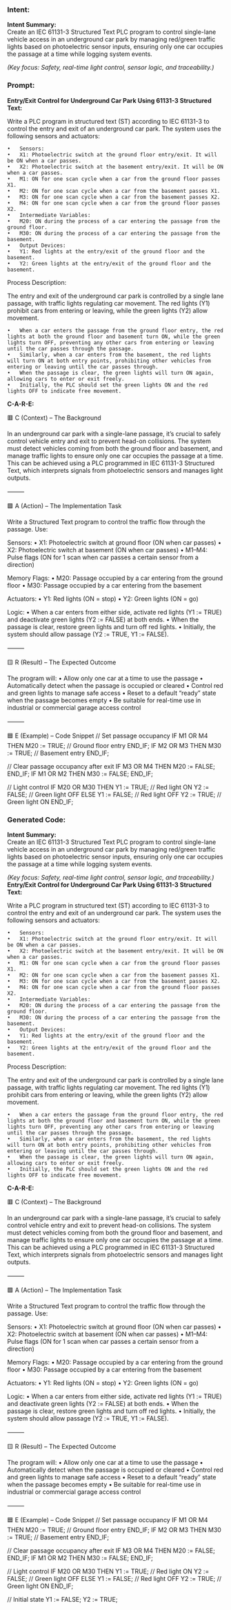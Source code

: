 ### Intent:
**Intent Summary:**  
Create an IEC 61131-3 Structured Text PLC program to control single-lane vehicle access in an underground car park by managing red/green traffic lights based on photoelectric sensor inputs, ensuring only one car occupies the passage at a time while logging system events.  

*(Key focus: Safety, real-time light control, sensor logic, and traceability.)*

### Prompt:
**Entry/Exit Control for Underground Car Park Using 61131-3 Structured Text:**

Write a PLC program in structured text (ST) according to IEC 61131-3 to control the entry and exit of an underground car park. The system uses the following sensors and actuators:

	•	Sensors:
	•	X1: Photoelectric switch at the ground floor entry/exit. It will be ON when a car passes.
	•	X2: Photoelectric switch at the basement entry/exit. It will be ON when a car passes.
	•	M1: ON for one scan cycle when a car from the ground floor passes X1.
	•	M2: ON for one scan cycle when a car from the basement passes X1.
	•	M3: ON for one scan cycle when a car from the basement passes X2.
	•	M4: ON for one scan cycle when a car from the ground floor passes X2.
	•	Intermediate Variables:
	•	M20: ON during the process of a car entering the passage from the ground floor.
	•	M30: ON during the process of a car entering the passage from the basement.
	•	Output Devices:
	•	Y1: Red lights at the entry/exit of the ground floor and the basement.
	•	Y2: Green lights at the entry/exit of the ground floor and the basement.

Process Description:

The entry and exit of the underground car park is controlled by a single lane passage, with traffic lights regulating car movement. The red lights (Y1) prohibit cars from entering or leaving, while the green lights (Y2) allow movement.

	•	When a car enters the passage from the ground floor entry, the red lights at both the ground floor and basement turn ON, while the green lights turn OFF, preventing any other cars from entering or leaving until the car passes through the passage.
	•	Similarly, when a car enters from the basement, the red lights will turn ON at both entry points, prohibiting other vehicles from entering or leaving until the car passes through.
	•	When the passage is clear, the green lights will turn ON again, allowing cars to enter or exit freely.
	•	Initially, the PLC should set the green lights ON and the red lights OFF to indicate free movement.

**C-A-R-E:**

🟥 C (Context) – The Background

In an underground car park with a single-lane passage, it’s crucial to safely control vehicle entry and exit to prevent head-on collisions. The system must detect vehicles coming from both the ground floor and basement, and manage traffic lights to ensure only one car occupies the passage at a time. This can be achieved using a PLC programmed in IEC 61131-3 Structured Text, which interprets signals from photoelectric sensors and manages light outputs.

⸻

🟩 A (Action) – The Implementation Task

Write a Structured Text program to control the traffic flow through the passage. Use:

Sensors:
	•	X1: Photoelectric switch at ground floor (ON when car passes)
	•	X2: Photoelectric switch at basement (ON when car passes)
	•	M1–M4: Pulse flags (ON for 1 scan when car passes a certain sensor from a direction)

Memory Flags:
	•	M20: Passage occupied by a car entering from the ground floor
	•	M30: Passage occupied by a car entering from the basement

Actuators:
	•	Y1: Red lights (ON = stop)
	•	Y2: Green lights (ON = go)

Logic:
	•	When a car enters from either side, activate red lights (Y1 := TRUE) and deactivate green lights (Y2 := FALSE) at both ends.
	•	When the passage is clear, restore green lights and turn off red lights.
	•	Initially, the system should allow passage (Y2 := TRUE, Y1 := FALSE).

⸻

🟨 R (Result) – The Expected Outcome

The program will:
	•	Allow only one car at a time to use the passage
	•	Automatically detect when the passage is occupied or cleared
	•	Control red and green lights to manage safe access
	•	Reset to a default “ready” state when the passage becomes empty
	•	Be suitable for real-time use in industrial or commercial garage access control

⸻

🟦 E (Example) – Code Snippet
// Set passage occupancy
IF M1 OR M4 THEN
    M20 := TRUE; // Ground floor entry
END_IF;
IF M2 OR M3 THEN
    M30 := TRUE; // Basement entry
END_IF;

// Clear passage occupancy after exit
IF M3 OR M4 THEN
    M20 := FALSE;
END_IF;
IF M1 OR M2 THEN
    M30 := FALSE;
END_IF;

// Light control
IF M20 OR M30 THEN
    Y1 := TRUE;   // Red light ON
    Y2 := FALSE;  // Green light OFF
ELSE
    Y1 := FALSE;  // Red light OFF
    Y2 := TRUE;   // Green light ON
END_IF;

### Generated Code:
**Intent Summary:**  
Create an IEC 61131-3 Structured Text PLC program to control single-lane vehicle access in an underground car park by managing red/green traffic lights based on photoelectric sensor inputs, ensuring only one car occupies the passage at a time while logging system events.  

*(Key focus: Safety, real-time light control, sensor logic, and traceability.)*
**Entry/Exit Control for Underground Car Park Using 61131-3 Structured Text:**

Write a PLC program in structured text (ST) according to IEC 61131-3 to control the entry and exit of an underground car park. The system uses the following sensors and actuators:

	•	Sensors:
	•	X1: Photoelectric switch at the ground floor entry/exit. It will be ON when a car passes.
	•	X2: Photoelectric switch at the basement entry/exit. It will be ON when a car passes.
	•	M1: ON for one scan cycle when a car from the ground floor passes X1.
	•	M2: ON for one scan cycle when a car from the basement passes X1.
	•	M3: ON for one scan cycle when a car from the basement passes X2.
	•	M4: ON for one scan cycle when a car from the ground floor passes X2.
	•	Intermediate Variables:
	•	M20: ON during the process of a car entering the passage from the ground floor.
	•	M30: ON during the process of a car entering the passage from the basement.
	•	Output Devices:
	•	Y1: Red lights at the entry/exit of the ground floor and the basement.
	•	Y2: Green lights at the entry/exit of the ground floor and the basement.

Process Description:

The entry and exit of the underground car park is controlled by a single lane passage, with traffic lights regulating car movement. The red lights (Y1) prohibit cars from entering or leaving, while the green lights (Y2) allow movement.

	•	When a car enters the passage from the ground floor entry, the red lights at both the ground floor and basement turn ON, while the green lights turn OFF, preventing any other cars from entering or leaving until the car passes through the passage.
	•	Similarly, when a car enters from the basement, the red lights will turn ON at both entry points, prohibiting other vehicles from entering or leaving until the car passes through.
	•	When the passage is clear, the green lights will turn ON again, allowing cars to enter or exit freely.
	•	Initially, the PLC should set the green lights ON and the red lights OFF to indicate free movement.

**C-A-R-E:**

🟥 C (Context) – The Background

In an underground car park with a single-lane passage, it’s crucial to safely control vehicle entry and exit to prevent head-on collisions. The system must detect vehicles coming from both the ground floor and basement, and manage traffic lights to ensure only one car occupies the passage at a time. This can be achieved using a PLC programmed in IEC 61131-3 Structured Text, which interprets signals from photoelectric sensors and manages light outputs.

⸻

🟩 A (Action) – The Implementation Task

Write a Structured Text program to control the traffic flow through the passage. Use:

Sensors:
	•	X1: Photoelectric switch at ground floor (ON when car passes)
	•	X2: Photoelectric switch at basement (ON when car passes)
	•	M1–M4: Pulse flags (ON for 1 scan when car passes a certain sensor from a direction)

Memory Flags:
	•	M20: Passage occupied by a car entering from the ground floor
	•	M30: Passage occupied by a car entering from the basement

Actuators:
	•	Y1: Red lights (ON = stop)
	•	Y2: Green lights (ON = go)

Logic:
	•	When a car enters from either side, activate red lights (Y1 := TRUE) and deactivate green lights (Y2 := FALSE) at both ends.
	•	When the passage is clear, restore green lights and turn off red lights.
	•	Initially, the system should allow passage (Y2 := TRUE, Y1 := FALSE).

⸻

🟨 R (Result) – The Expected Outcome

The program will:
	•	Allow only one car at a time to use the passage
	•	Automatically detect when the passage is occupied or cleared
	•	Control red and green lights to manage safe access
	•	Reset to a default “ready” state when the passage becomes empty
	•	Be suitable for real-time use in industrial or commercial garage access control

⸻

🟦 E (Example) – Code Snippet
// Set passage occupancy
IF M1 OR M4 THEN
    M20 := TRUE; // Ground floor entry
END_IF;
IF M2 OR M3 THEN
    M30 := TRUE; // Basement entry
END_IF;

// Clear passage occupancy after exit
IF M3 OR M4 THEN
    M20 := FALSE;
END_IF;
IF M1 OR M2 THEN
    M30 := FALSE;
END_IF;

// Light control
IF M20 OR M30 THEN
    Y1 := TRUE;   // Red light ON
    Y2 := FALSE;  // Green light OFF
ELSE
    Y1 := FALSE;  // Red light OFF
    Y2 := TRUE;   // Green light ON
END_IF;

// Initial state
Y1 := FALSE;
Y2 := TRUE;
